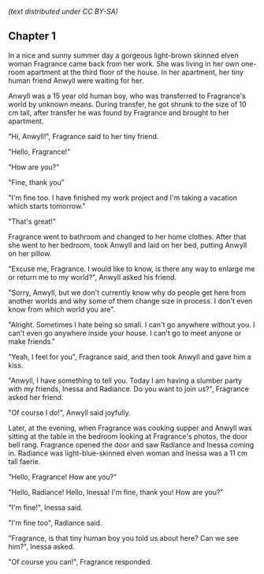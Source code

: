 *(text distributed under CC BY-SA)*


## Chapter 1

In a nice and sunny summer day a gorgeous light-brown skinned elven woman Fragrance came back from her work. She was living in her own one-room apartment at the third floor of the house. In her apartment, her tiny human friend Anwyll were waiting for her.


Anwyll was a 15 year old human boy, who was transferred to Fragrance's world by unknown means. During transfer, he got shrunk to the size of 10 cm tall, after transfer he was found by Fragrance and brought to her apartment.


"Hi, Anwyll!", Fragrance said to her tiny friend.

"Hello, Fragrance!"

"How are you?"

"Fine, thank you"

"I'm fine too. I have finished my work project and I'm taking a vacation which starts tomorrow."

"That's great!"


Fragrance went to bathroom and changed to her home clothes. After that she went to her bedroom, took Anwyll and laid on her bed, putting Anwyll on her pillow.


"Excuse me, Fragrance. I would like to know, is there any way to enlarge me or return me to my world?", Anwyll asked his friend.

"Sorry, Anwyll, but we don't currently know why do people get here from another worlds and why some of them change size in process. I don't even know from which world you are".

"Alright. Sometimes I hate being so small. I can't go anywhere without you. I can't even go anywhere inside your house. I can't go to meet anyone or make friends."

"Yeah, I feel for you", Fragrance said, and then took Anwyll and gave him a kiss.

"Anwyll, I have something to tell you. Today I am having a slumber party with my friends, Inessa and Radiance. Do you want to join us?", Fragrance asked her friend.

"Of course I do!", Anwyll said joyfully.


Later, at the evening, when Fragrance was cooking supper and Anwyll was sitting at the table in the bedroom looking at Fragrance's photos, the door bell rang. Fragrance opened the door and saw Radiance and Inessa coming in. Radiance was light-blue-skinned elven woman and Inessa was a 11 cm tall faerie.


"Hello, Fragrance! How are you?"

"Hello, Radiance! Hello, Inessa! I'm fine, thank you! How are you?"

"I'm fine!", Inessa said.

"I'm fine too", Radiance said.

"Fragrance, is that tiny human boy you told us about here? Can we see him?", Inessa asked.

"Of course you can!", Fragrance responded.
